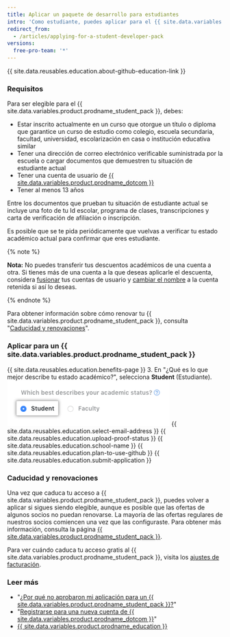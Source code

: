 ```yaml
---
title: Aplicar un paquete de desarrollo para estudiantes
intro: 'Como estudiante, puedes aplicar para el {{ site.data.variables.product.prodname_student_pack }}, que incluye ofertas y beneficios de los socios de {{ site.data.variables.product.prodname_dotcom }}.'
redirect_from:
  - /articles/applying-for-a-student-developer-pack
versions:
  free-pro-team: '*'
---
```


{{ site.data.reusables.education.about-github-education-link }}

### Requisitos

Para ser elegible para el {{ site.data.variables.product.prodname_student_pack }}, debes:
- Estar inscrito actualmente en un curso que otorgue un título o diploma que garantice un curso de estudio como colegio, escuela secundaria, facultad, universidad, escolarización en casa o institución educativa similar
- Tener una dirección de correo electrónico verificable suministrada por la escuela o cargar documentos que demuestren tu situación de estudiante actual
- Tener una cuenta de usuario de [{{ site.data.variables.product.prodname_dotcom }}](/articles/signing-up-for-a-new-github-account)
- Tener al menos 13 años

Entre los documentos que prueban tu situación de estudiante actual se incluye una foto de tu Id escolar, programa de clases, transcripciones y carta de verificación de afiliación o inscripción.

Es posible que se te pida periódicamente que vuelvas a verificar tu estado académico actual para confirmar que eres estudiante.

{% note %}

**Nota:** No puedes transferir tus descuentos académicos de una cuenta a otra. Si tienes más de una cuenta a la que deseas aplicarle el descuenta, considera [fusionar](/articles/merging-multiple-user-accounts) tus cuentas de usuario y [cambiar el nombre](/articles/changing-your-github-username) a la cuenta retenida si así lo deseas.

{% endnote %}

Para obtener información sobre cómo renovar tu {{ site.data.variables.product.prodname_student_pack }}, consulta "[Caducidad y renovaciones](/articles/applying-for-a-student-developer-pack/#expiration-and-renewals)".

### Aplicar para un {{ site.data.variables.product.prodname_student_pack }}

{{ site.data.reusables.education.benefits-page }}
3. En "¿Qué es lo que mejor describe tu estado académico?", selecciona **Student** (Estudiante). ![Selecciona el estado académico](/assets/images/help/education/academic-status-student.png)
{{ site.data.reusables.education.select-email-address }}
{{ site.data.reusables.education.upload-proof-status }}
{{ site.data.reusables.education.school-name }}
{{ site.data.reusables.education.plan-to-use-github }}
{{ site.data.reusables.education.submit-application }}

### Caducidad y renovaciones

Una vez que caduca tu acceso a {{ site.data.variables.product.prodname_student_pack }}, puedes volver a aplicar si sigues siendo elegible, aunque es posible que las ofertas de algunos socios no puedan renovarse. La mayoría de las ofertas regulares de nuestros socios comiencen una vez que las configuraste. Para obtener más información, consulta la página [{{ site.data.variables.product.prodname_student_pack }}](https://education.github.com/pack).

Para ver cuándo caduca tu acceso gratis al {{ site.data.variables.product.prodname_student_pack }}, visita los [ajustes de facturación](https://github.com/settings/billing).

### Leer más

- "[¿Por qué no aprobaron mi aplicación para un {{ site.data.variables.product.prodname_student_pack }}?](/articles/why-wasn-t-my-application-for-a-student-developer-pack-approved)"
- "[Registrarse para una nueva cuenta de {{ site.data.variables.product.prodname_dotcom }}](/articles/signing-up-for-a-new-github-account)"
- [{{ site.data.variables.product.prodname_education }}](https://education.github.com)
